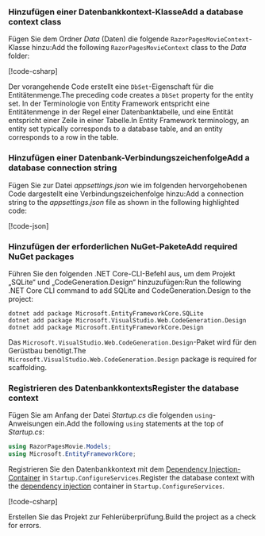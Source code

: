 <a name="dc"></a>

### <a name="add-a-database-context-class"></a><span data-ttu-id="babf7-101">Hinzufügen einer Datenbankkontext-Klasse</span><span class="sxs-lookup"><span data-stu-id="babf7-101">Add a database context class</span></span>

<span data-ttu-id="babf7-102">Fügen Sie dem Ordner *Data* (Daten) die folgende `RazorPagesMovieContext`-Klasse hinzu:</span><span class="sxs-lookup"><span data-stu-id="babf7-102">Add the following `RazorPagesMovieContext` class to the *Data* folder:</span></span>

[!code-csharp[](~/tutorials/razor-pages/razor-pages-start/sample/RazorPagesMovie22/Data/RazorPagesMovieContext.cs)]

<span data-ttu-id="babf7-103">Der vorangehende Code erstellt eine `DbSet`-Eigenschaft für die Entitätenmenge.</span><span class="sxs-lookup"><span data-stu-id="babf7-103">The preceding code creates a `DbSet` property for the entity set.</span></span> <span data-ttu-id="babf7-104">In der Terminologie von Entity Framework entspricht eine Entitätenmenge in der Regel einer Datenbanktabelle, und eine Entität entspricht einer Zeile in einer Tabelle.</span><span class="sxs-lookup"><span data-stu-id="babf7-104">In Entity Framework terminology, an entity set typically corresponds to a database table, and an entity corresponds to a row in the table.</span></span>

<a name="cs"></a>

### <a name="add-a-database-connection-string"></a><span data-ttu-id="babf7-105">Hinzufügen einer Datenbank-Verbindungszeichenfolge</span><span class="sxs-lookup"><span data-stu-id="babf7-105">Add a database connection string</span></span>

<span data-ttu-id="babf7-106">Fügen Sie zur Datei *appsettings.json* wie im folgenden hervorgehobenen Code dargestellt eine Verbindungszeichenfolge hinzu:</span><span class="sxs-lookup"><span data-stu-id="babf7-106">Add a connection string to the *appsettings.json* file as shown in the following highlighted code:</span></span>

[!code-json[](~/tutorials/razor-pages/razor-pages-start/sample/RazorPagesMovie/appsettings_SQLite.json?highlight=8-10)]

### <a name="add-required-nuget-packages"></a><span data-ttu-id="babf7-107">Hinzufügen der erforderlichen NuGet-Pakete</span><span class="sxs-lookup"><span data-stu-id="babf7-107">Add required NuGet packages</span></span>

<span data-ttu-id="babf7-108">Führen Sie den folgenden .NET Core-CLI-Befehl aus, um dem Projekt „SQLite“ und „CodeGeneration.Design“ hinzuzufügen:</span><span class="sxs-lookup"><span data-stu-id="babf7-108">Run the following .NET Core CLI command to add SQLite and CodeGeneration.Design  to the project:</span></span>

```console
dotnet add package Microsoft.EntityFrameworkCore.SQLite
dotnet add package Microsoft.VisualStudio.Web.CodeGeneration.Design
dotnet add package Microsoft.EntityFrameworkCore.Design

```

<span data-ttu-id="babf7-109">Das `Microsoft.VisualStudio.Web.CodeGeneration.Design`-Paket wird für den Gerüstbau benötigt.</span><span class="sxs-lookup"><span data-stu-id="babf7-109">The `Microsoft.VisualStudio.Web.CodeGeneration.Design` package is required for scaffolding.</span></span>

<a name="reg"></a>

### <a name="register-the-database-context"></a><span data-ttu-id="babf7-110">Registrieren des Datenbankkontexts</span><span class="sxs-lookup"><span data-stu-id="babf7-110">Register the database context</span></span>

<span data-ttu-id="babf7-111">Fügen Sie am Anfang der Datei *Startup.cs* die folgenden `using`-Anweisungen ein.</span><span class="sxs-lookup"><span data-stu-id="babf7-111">Add the following `using` statements at the top of *Startup.cs*:</span></span>

```csharp
using RazorPagesMovie.Models;
using Microsoft.EntityFrameworkCore;
```

<span data-ttu-id="babf7-112">Registrieren Sie den Datenbankkontext mit dem [Dependency Injection-Container](xref:fundamentals/dependency-injection) in `Startup.ConfigureServices`.</span><span class="sxs-lookup"><span data-stu-id="babf7-112">Register the database context with the [dependency injection](xref:fundamentals/dependency-injection) container in `Startup.ConfigureServices`.</span></span>

[!code-csharp[](~/tutorials/razor-pages/razor-pages-start/sample/RazorPagesMovie22/Startup.cs?name=snippet_UseSqlite&highlight=11-12)]

<span data-ttu-id="babf7-113">Erstellen Sie das Projekt zur Fehlerüberprüfung.</span><span class="sxs-lookup"><span data-stu-id="babf7-113">Build the project as a check for errors.</span></span>
